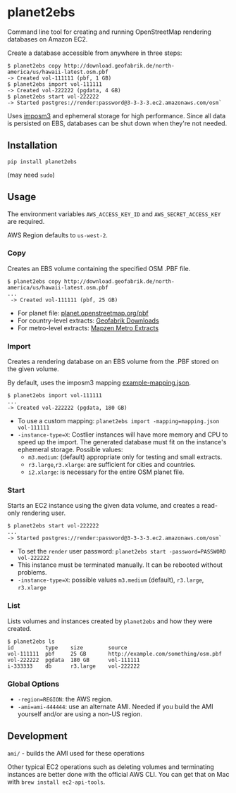 # planet2ebs

Command line tool for creating and running OpenStreetMap rendering databases on Amazon EC2. 

Create a database accessible from anywhere in three steps:

    $ planet2ebs copy http://download.geofabrik.de/north-america/us/hawaii-latest.osm.pbf
    -> Created vol-111111 (pbf, 1 GB)
    $ planet2ebs import vol-111111
	-> Created vol-222222 (pgdata, 4 GB)
	$ planet2ebs start vol-222222
	-> Started postgres://render:password@3-3-3-3.ec2.amazonaws.com/osm`

Uses [imposm3](https://github.com/omniscale/imposm3) and ephemeral storage for high performance. Since all data is persisted on EBS, databases can be shut down when they're not needed.

## Installation

`pip install planet2ebs` 

 (may need `sudo`)

## Usage

The environment variables `AWS_ACCESS_KEY_ID` and `AWS_SECRET_ACCESS_KEY` are required.

AWS Region defaults to `us-west-2`.

### Copy
Creates an EBS volume containing the specified OSM .PBF file.

    $ planet2ebs copy http://download.geofabrik.de/north-america/us/hawaii-latest.osm.pbf
	...
     -> Created vol-111111 (pbf, 25 GB)
     
* For planet file: [planet.openstreetmap.org/pbf](http://planet.openstreetmap.org/pbf/)
* For country-level extracts: [Geofabrik Downloads](http://www.geofabrik.de/data/download.html)
* For metro-level extracts: [Mapzen Metro Extracts](https://mapzen.com/metro-extracts/)

### Import
Creates a rendering database on an EBS volume from the .PBF stored on the given volume.

By default, uses the imposm3 mapping [example-mapping.json](https://github.com/omniscale/imposm3/blob/master/example-mapping.json).

    $ planet2ebs import vol-111111
    ...
    -> Created vol-222222 (pgdata, 180 GB)

* To use a custom mapping: `planet2ebs import -mapping=mapping.json vol-111111`
* `-instance-type=X`: Costlier instances will have more memory and CPU to speed up the import. The generated database must fit on the instance's ephemeral storage. Possible values:
	* `m3.medium`: (default) appropriate only for testing and small extracts. 
	* `r3.large`,`r3.xlarge`: are sufficient for cities and countries.
	* `i2.xlarge`: is necessary for the entire OSM planet file.


### Start
Starts an EC2 instance using the given data volume, and creates a read-only rendering user.

    $ planet2ebs start vol-222222
    ...
	-> Started postgres://render:password@3-3-3-3.ec2.amazonaws.com/osm`

* To set the `render` user password: `planet2ebs start -password=PASSWORD vol-222222`
* This instance must be terminated manually. It can be rebooted without problems.
* `-instance-type=X`: possible values `m3.medium` (default), `r3.large`, `r3.xlarge`

### List
Lists volumes and instances created by `planet2ebs` and how they were created.

	$ planet2ebs ls
	id			type	size		source
    vol-111111  pbf     25 GB  		http://example.com/something/osm.pbf
    vol-222222  pgdata  180 GB 		vol-111111
    i-333333    db      r3.large	vol-222222

### Global Options
  
* `-region=REGION`: the AWS region.
* `-ami=ami-444444`: use an alternate AMI. Needed if you build the AMI yourself and/or are using a non-US region.
 
## Development

`ami/` - builds the AMI used for these operations

Other typical EC2 operations such as deleting volumes and terminating instances are better done with the official AWS CLI. You can get that on Mac with `brew install ec2-api-tools`.
